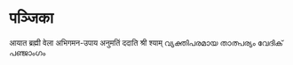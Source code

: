 # पञ्जिका
आयात ब्रह्मी वेला 
अभिगमन-उपाय अनुमतिं ददाति श्री श्याम्
വ്യക്തിപരമായ താത്പര്യം വേദിക് പഞ്ജാംഗം
